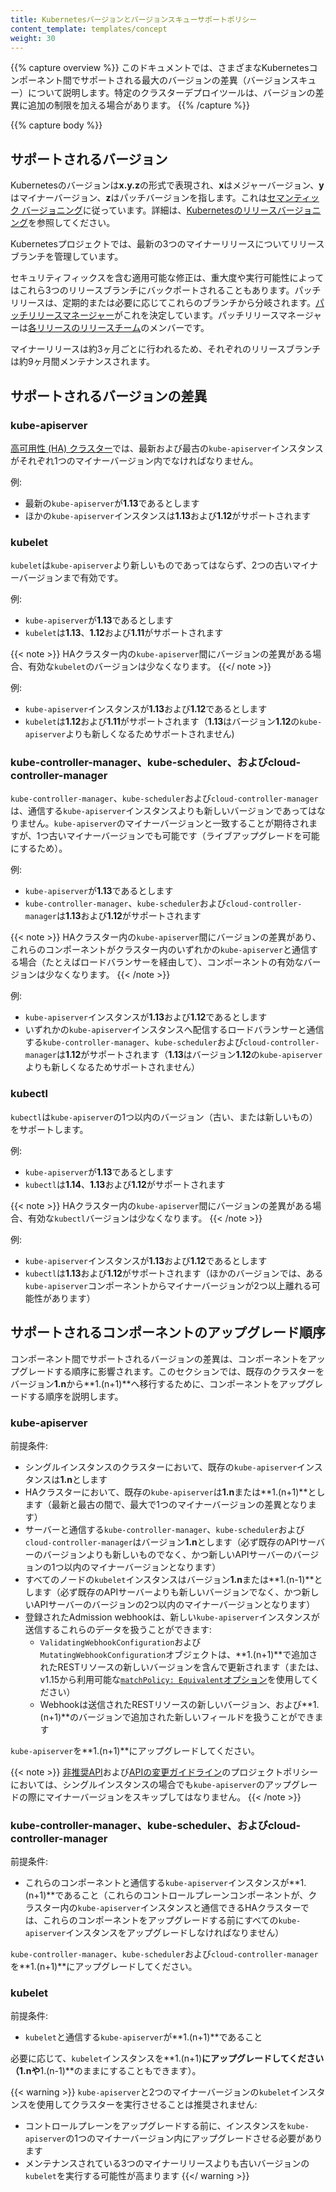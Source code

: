 ```yaml
---
title: Kubernetesバージョンとバージョンスキューサポートポリシー
content_template: templates/concept
weight: 30
---
```


{{% capture overview %}}
このドキュメントでは、さまざまなKubernetesコンポーネント間でサポートされる最大のバージョンの差異（バージョンスキュー）について説明します。特定のクラスターデプロイツールは、バージョンの差異に追加の制限を加える場合があります。
{{% /capture %}}

{{% capture body %}}

## サポートされるバージョン

Kubernetesのバージョンは**x.y.z**の形式で表現され、**x**はメジャーバージョン、**y**はマイナーバージョン、**z**はパッチバージョンを指します。これは[セマンティック バージョニング](http://semver.org/)に従っています。詳細は、[Kubernetesのリリースバージョニング](https://github.com/kubernetes/community/blob/master/contributors/design-proposals/release/versioning.md#kubernetes-release-versioning)を参照してください。

Kubernetesプロジェクトでは、最新の3つのマイナーリリースについてリリースブランチを管理しています。

セキュリティフィックスを含む適用可能な修正は、重大度や実行可能性によってはこれら3つのリリースブランチにバックポートされることもあります。パッチリリースは、定期的または必要に応じてこれらのブランチから分岐されます。[パッチリリースマネージャー](https://github.com/kubernetes/sig-release/blob/master/release-team/role-handbooks/patch-release-manager/README.md#release-timing)がこれを決定しています。パッチリリースマネージャーは[各リリースのリリースチーム](https://github.com/kubernetes/sig-release/tree/master/releases/)のメンバーです。

マイナーリリースは約3ヶ月ごとに行われるため、それぞれのリリースブランチは約9ヶ月間メンテナンスされます。

## サポートされるバージョンの差異

### kube-apiserver

[高可用性 (HA) クラスター](/ja/docs/setup/production-environment/tools/independent/high-availability/)では、最新および最古の`kube-apiserver`インスタンスがそれぞれ1つのマイナーバージョン内でなければなりません。

例:

* 最新の`kube-apiserver`が**1.13**であるとします
* ほかの`kube-apiserver`インスタンスは**1.13**および**1.12**がサポートされます

### kubelet

`kubelet`は`kube-apiserver`より新しいものであってはならず、2つの古いマイナーバージョンまで有効です。

例:

* `kube-apiserver`が**1.13**であるとします
* `kubelet`は**1.13**、**1.12**および**1.11**がサポートされます

{{< note >}}
HAクラスター内の`kube-apiserver`間にバージョンの差異がある場合、有効な`kubelet`のバージョンは少なくなります。
{{</ note >}}

例:

* `kube-apiserver`インスタンスが**1.13**および**1.12**であるとします
* `kubelet`は**1.12**および**1.11**がサポートされます（**1.13**はバージョン**1.12**の`kube-apiserver`よりも新しくなるためサポートされません)

### kube-controller-manager、kube-scheduler、およびcloud-controller-manager

`kube-controller-manager`、`kube-scheduler`および`cloud-controller-manager`は、通信する`kube-apiserver`インスタンスよりも新しいバージョンであってはなりません。`kube-apiserver`のマイナーバージョンと一致することが期待されますが、1つ古いマイナーバージョンでも可能です（ライブアップグレードを可能にするため）。

例:

* `kube-apiserver`が**1.13**であるとします
* `kube-controller-manager`、`kube-scheduler`および`cloud-controller-manager`は**1.13**および**1.12**がサポートされます

{{< note >}}
HAクラスター内の`kube-apiserver`間にバージョンの差異があり、これらのコンポーネントがクラスター内のいずれかの`kube-apiserver`と通信する場合（たとえばロードバランサーを経由して）、コンポーネントの有効なバージョンは少なくなります。
{{< /note >}}

例:

* `kube-apiserver`インスタンスが**1.13**および**1.12**であるとします
* いずれかの`kube-apiserver`インスタンスへ配信するロードバランサーと通信する`kube-controller-manager`、`kube-scheduler`および`cloud-controller-manager`は**1.12**がサポートされます（**1.13**はバージョン**1.12**の`kube-apiserver`よりも新しくなるためサポートされません）

### kubectl

`kubectl`は`kube-apiserver`の1つ以内のバージョン（古い、または新しいもの）をサポートします。

例:

* `kube-apiserver`が**1.13**であるとします
* `kubectl`は**1.14**、**1.13**および**1.12**がサポートされます

{{< note >}}
HAクラスター内の`kube-apiserver`間にバージョンの差異がある場合、有効な`kubectl`バージョンは少なくなります。
{{< /note >}}

例:

* `kube-apiserver`インスタンスが**1.13**および**1.12**であるとします
* `kubectl`は**1.13**および**1.12**がサポートされます（ほかのバージョンでは、ある`kube-apiserver`コンポーネントからマイナーバージョンが2つ以上離れる可能性があります）

## サポートされるコンポーネントのアップグレード順序

コンポーネント間でサポートされるバージョンの差異は、コンポーネントをアップグレードする順序に影響されます。このセクションでは、既存のクラスターをバージョン**1.n**から**1.(n+1)**へ移行するために、コンポーネントをアップグレードする順序を説明します。

### kube-apiserver

前提条件:

* シングルインスタンスのクラスターにおいて、既存の`kube-apiserver`インスタンスは**1.n**とします
* HAクラスターにおいて、既存の`kube-apiserver`は**1.n**または**1.(n+1)**とします（最新と最古の間で、最大で1つのマイナーバージョンの差異となります）
* サーバーと通信する`kube-controller-manager`、`kube-scheduler`および`cloud-controller-manager`はバージョン**1.n**とします（必ず既存のAPIサーバーのバージョンよりも新しいものでなく、かつ新しいAPIサーバーのバージョンの1つ以内のマイナーバージョンとなります）
* すべてのノードの`kubelet`インスタンスはバージョン**1.n**または**1.(n-1)**とします（必ず既存のAPIサーバーよりも新しいバージョンでなく、かつ新しいAPIサーバーのバージョンの2つ以内のマイナーバージョンとなります）
* 登録されたAdmission webhookは、新しい`kube-apiserver`インスタンスが送信するこれらのデータを扱うことができます:
  * `ValidatingWebhookConfiguration`および`MutatingWebhookConfiguration`オブジェクトは、**1.(n+1)**で追加されたRESTリソースの新しいバージョンを含んで更新されます（または、v1.15から利用可能な[`matchPolicy: Equivalent`オプション](/docs/reference/access-authn-authz/extensible-admission-controllers/#matching-requests-matchpolicy)を使用してください）
  * Webhookは送信されたRESTリソースの新しいバージョン、および**1.(n+1)**のバージョンで追加された新しいフィールドを扱うことができます

`kube-apiserver`を**1.(n+1)**にアップグレードしてください。

{{< note >}}
[非推奨API](/docs/reference/using-api/deprecation-policy/)および[APIの変更ガイドライン](https://github.com/kubernetes/community/blob/master/contributors/devel/api_changes.md)のプロジェクトポリシーにおいては、シングルインスタンスの場合でも`kube-apiserver`のアップグレードの際にマイナーバージョンをスキップしてはなりません。
{{< /note >}}

### kube-controller-manager、kube-scheduler、およびcloud-controller-manager

前提条件:

* これらのコンポーネントと通信する`kube-apiserver`インスタンスが**1.(n+1)**であること（これらのコントロールプレーンコンポーネントが、クラスター内の`kube-apiserver`インスタンスと通信できるHAクラスターでは、これらのコンポーネントをアップグレードする前にすべての`kube-apiserver`インスタンスをアップグレードしなければなりません）

`kube-controller-manager`、`kube-scheduler`および`cloud-controller-manager`を**1.(n+1)**にアップグレードしてください。

### kubelet

前提条件:

* `kubelet`と通信する`kube-apiserver`が**1.(n+1)**であること

必要に応じて、`kubelet`インスタンスを**1.(n+1)**にアップグレードしてください（**1.n**や**1.(n-1)**のままにすることもできます）。

{{< warning >}}
`kube-apiserver`と2つのマイナーバージョンの`kubelet`インスタンスを使用してクラスターを実行させることは推奨されません:

* コントロールプレーンをアップグレードする前に、インスタンスを`kube-apiserver`の1つのマイナーバージョン内にアップグレードさせる必要があります
* メンテナンスされている3つのマイナーリリースよりも古いバージョンの`kubelet`を実行する可能性が高まります
{{</ warning >}}
